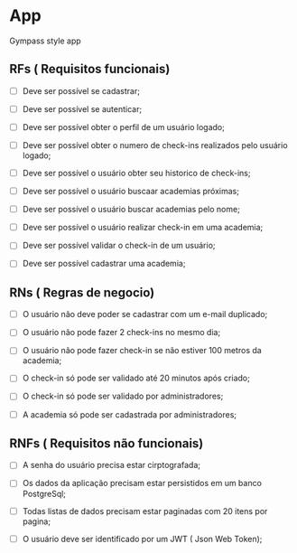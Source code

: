 # App

Gympass style app

## RFs ( Requisitos funcionais)

- [ ] Deve ser possível se cadastrar;
- [ ] Deve ser possível se autenticar;
- [ ] Deve ser possível obter o perfil de um usuário logado;
- [ ] Deve ser possível obter o numero de check-ins realizados pelo usuário logado;
- [ ] Deve ser possível o usuário obter seu historico de check-ins;
- [ ] Deve ser possível o usuário buscaar academias próximas;
- [ ] Deve ser possível o usuário buscar academias pelo nome;
- [ ] Deve ser possível o usuário realizar check-in em uma academia;
- [ ] Deve ser possível validar o check-in de um usuário;
- [ ] Deve ser possível cadastrar uma academia;


## RNs ( Regras de negocio)

- [ ] O usuário não deve  poder se cadastrar com um e-mail duplicado;
- [ ] O usuário não pode fazer 2 check-ins no mesmo dia;
- [ ] O usuário não pode fazer check-in se não estiver 100 metros da academia;
- [ ] O check-in só pode ser validado até 20 minutos após criado;
- [ ] O check-in só pode ser validado por administradores;
- [ ] A academia só pode ser cadastrada por administradores;


## RNFs ( Requisitos não funcionais)

- [ ] A senha do usuário precisa estar cirptografada;
- [ ] Os dados da aplicação precisam estar persistidos em um banco PostgreSql;
- [ ] Todas listas de dados precisam estar paginadas com 20 itens por pagina;
- [ ] O usuário deve ser identificado por um JWT ( Json Web Token);

